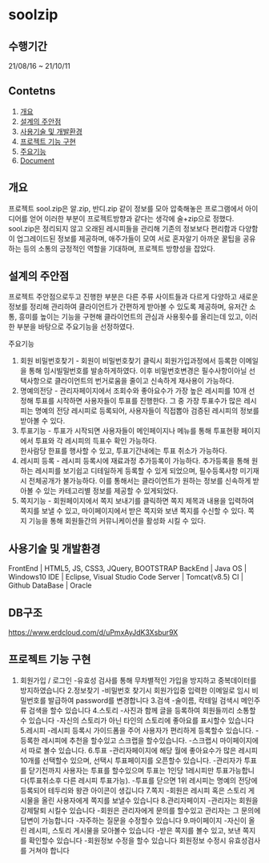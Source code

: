 # soolzip


## 수행기간
21/08/16 ~ 21/10/11

## Contetns

1. [개요](#개요)
2. [설계의 주안점](#설계의-주안점)
3. [사용기술 및 개발환경](#사용기술-및-개발환경)
4. [프로젝트 기능 구현](#프로젝트-기능-구현)
5. [주요기능](#주요-기능)
6. [Document](#Document)

## 개요
프로젝트 sool.zip은 알.zip, 반디.zip 같이 정보를 모아 압축해놓은 프로그램에서 아이디어를 얻어 이러한 부분이 프로젝트방향과 같다는 생각에 술+zip으로 정했다. 
sool.zip은 정리되지 않고 오래된 레시피들을 관리해 기존의 정보보다 편리함과 다양함이 업그레이드된 정보를 제공하며, 
애주가들이 모여 서로 혼자알기 아까운 꿀팁을 공유하는 등의 소통의 긍정적인 역할을 기대하며, 프로젝트 방향성을 잡았다.   


## 설계의 주안점
프로젝트 주안점으로두고 진행한 부분은 다른 주류 사이트들과 다르게 다양하고 새로운 정보를 정리해 관리하여 클라이언트가 간편하게  받아볼 수 있도록 제공하며,
유저간 소통, 흥미를 높이는 기능을 구현해 클라이언트의 관심과 사용횟수를 올리는데 있고, 이러한 부분을 바탕으로 주요기능을 선정하였다.

주요기능
1. 회원 비밀번호찾기 - 회원이 비밀번호찾기 클릭시 회원가입과정에서 등록한 이메일을 통해 임시빌밀번호를 발송하게하였다. 
		이후 비밀번호변경은 필수사항이아닐 선택사항으로 클라이언트의 번거로움을 줄이고 신속하게 재사용이 가능하다.  
2. 명예의전당 - 관리자페이지에서 조회수와 좋아요수가 가장 높은 레시피를 10개 선정해 투표를 시작하면 사용자들이 투표를 진행한다. 
	      그 중 가장 투표수가 많은 레시피는 명예의 전당 레시피로 등록되어, 사용자들이 직접뽑아 검증된 레시피의 정보를 받아볼 수 있다.   
3. 투표기능 - 투표가 시작되면 사용자들이 메인페이지나 메뉴를 통해 투표현황 페이지에서 투표와 각 레시피의 득표수 확인 가능하다.  
	    한사람당 한표를 행사할 수 있고, 투표기간내에는 투표 취소가 가능하다. 
4. 레시피 등록 -  레시피 등록시에 재료과정 추가등록이 가능하다. 추가등록을 통해 원하는 레시피를 보기쉽고 디테일하게 등록할 수 있게 되었으며, 필수등록사항 미기재 시 전체공개가 불가능하다. 
		이를 통해서는 클라이언트가 원하는 정보를 신속하게 받아볼 수 있는 카테고리별 정보를 제공할 수 있게되었다. 
5. 쪽지기능 - 회원페이지에서 쪽지 보내기를 클릭하면 쪽지 제목과 내용을 입력하여 쪽지를 보낼 수 있고, 마이페이지에서 받은 쪽지와 보낸 쪽지를 수신할 수 있다. 쪽지 기능을 통해 회원들간의 커뮤니케이션을 활성화 시킬 수 있다.

## 사용기술 및 개발환경
FrontEnd | HTML5, JS, CSS3, JQuery, BOOTSTRAP
BackEnd | Java
OS | Windows10
IDE | Eclipse, Visual Studio Code
Server | Tomcat(v8.5)
CI | Github
DataBase | Oracle

## DB구조 

https://www.erdcloud.com/d/uPmxAyJdK3Xsbur9X
## 프로젝트 기능 구현
1. 회원가입 / 로그인
-유효성 검사를 통해 무차별적인 가입을 방지하고 중복데이터를 방지하였습니다
2.정보찾기
-비밀번호 찾기시 회원가입중 입력한 이메일로 임시 비밀번호를 발급하여 password를 변경합니다
3.검색
-술이름, 칵테일 검색시 메인주류 검색을 할수 있습니다
4.스토리
-사진과 함께 글을 등록하여 회원들끼리 소통할수 있습니다
-자신의 스토리가 아닌 타인의 스토리에 좋아요를 표시할수 있습니다
5.레시피
-레시피 등록시 가이드폼을 주어 사용자가 편리하게 등록할수 있습니다.
-등록한 레시피에 추천을 할수있고 스크랩을 할수있습니다.
-스크랩시 마이페이지에서 따로 볼수 있습니다.
6.투표
-관리자페이지에 해당 월에 좋아요수가 많은 레시피 10개를 선택할수 있으며, 선택시 투표페이지를 오픈할수 있습니다.
-관리자가 투표를 닫기전까지 사용자는 투표를 할수있으며 투표는 1인당 1레시피만 투표가능합니다(투표취소후 다른 레시피 투표가능).
-투표를 닫으면 1위 레시피는 명예의 전당에 등록되어 테두리와 왕관 아이콘이 생깁니다
7.쪽지
-회원은 레시피 혹은 스토리 게시물을 올린 사용자에게 쪽지를 보낼수 있습니다
8.관리자페이지
-관리자는 회원을 강제탈퇴 시킬수 있습니다
-회원은 관리자에게 문의를 할수있고 관리자는 그 문의에 답변이 가능합니다
-자주하는 질문을 수정할수 있습니다
9.마이페이지
-자신이 올린 레시피, 스토리 게시물을 모아볼수 있습니다
-받은 쪽지를 볼수 있고, 보낸 쪽지를 확인할수 있습니다
-회원정보 수정을 할수 있습니다 회원정보 수정시 유효성검사를 거쳐야 합니다
                  

